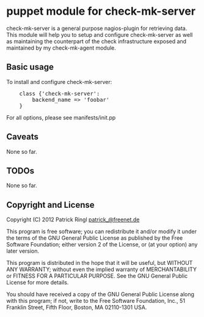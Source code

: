 puppet module for check-mk-server
=================================

check-mk-server is a general purpose nagios-plugin for retrieving data.
This module will help you to setup and configure check-mk-server as well as maintaining the counterpart of the check infrastructure exposed and maintained by my check-mk-agent module. 

Basic usage
-----------

To install and configure check-mk-server:

<pre>
	class {'check-mk-server':
		backend_name => 'foobar'
	}
</pre>


For all options, please see manifests/init.pp

Caveats
-------

None so far.

TODOs
-----

None so far.

Copyright and License
---------------------

Copyright (C) 2012 Patrick Ringl <patrick_@freenet.de>

This program is free software; you can redistribute it and/or modify
it under the terms of the GNU General Public License as published by
the Free Software Foundation; either version 2 of the License, or
(at your option) any later version.

This program is distributed in the hope that it will be useful,
but WITHOUT ANY WARRANTY; without even the implied warranty of
MERCHANTABILITY or FITNESS FOR A PARTICULAR PURPOSE.  See the
GNU General Public License for more details.

You should have received a copy of the GNU General Public License along
with this program; if not, write to the Free Software Foundation, Inc.,
51 Franklin Street, Fifth Floor, Boston, MA 02110-1301 USA.


